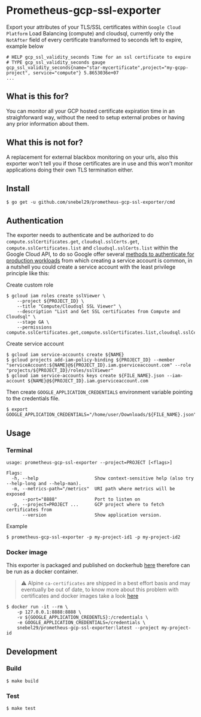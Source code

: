 # Prometheus-gcp-ssl-exporter
Export your attributes of your TLS/SSL certificates within `Google Cloud Platform` Load Balancing (compute) and cloudsql, currently only the `NotAfter` field of every certificate transformed to seconds left to expire, example below

```
# HELP gcp_ssl_validity_seconds Time for an ssl certificate to expire
# TYPE gcp_ssl_validity_seconds gauge
gcp_ssl_validity_seconds{name="star-mycertificate",project="my-gcpp-project", service="compute"} 5.8653036e+07
...
```

## What is this for?
You can monitor all your GCP hosted certificate expiration time in an straighforward way, without the need to setup external probes or having any prior information about them.

## What this is not for?
A replacement for external blackbox monitoring on your urls, also this exporter won't tell you if those certificates are in use and this won't monitor applications doing their own TLS termination either.

## Install
```
$ go get -u github.com/snebel29/prometheus-gcp-ssl-exporter/cmd
```

## Authentication
The exporter needs to authenticate and be authorized to do `compute.sslCertificates.get`, `cloudsql.sslCerts.get`, `compute.sslCertificates.list` and `cloudsql.sslCerts.list` within the Google Cloud API, to do so Google offer several [methods to authenticate for production workloads](https://cloud.google.com/docs/authentication/production) from which creating a service account is common, in a nutshell you could create a service account with the least privilege principle like this:

Create custom role
```
$ gcloud iam roles create sslViewer \
	--project ${PROJECT_ID} \
	--title "Compute/Cloudsql SSL Viewer" \
	--description "List and Get SSL certificates from Compute and Cloudsql" \
	--stage GA \
	--permissions compute.sslCertificates.get,compute.sslCertificates.list,cloudsql.sslCerts.get,cloudsql.sslCerts.list
```

Create service account
```
$ gcloud iam service-accounts create ${NAME}
$ gcloud projects add-iam-policy-binding ${PROJECT_ID} --member "serviceAccount:${NAME}@${PROJECT_ID}.iam.gserviceaccount.com" --role "projects/${PROJECT_ID}/roles/sslViewer"
$ gcloud iam service-accounts keys create ${FILE_NAME}.json --iam-account ${NAME}@${PROJECT_ID}.iam.gserviceaccount.com
```

Then create `GOOGLE_APPLICATION_CREDENTIALS` environment variable pointing to the credentials file.
```
$ export GOOGLE_APPLICATION_CREDENTIALS="/home/user/Downloads/${FILE_NAME}.json"
```

## Usage

### Terminal
```
usage: prometheus-gcp-ssl-exporter --project=PROJECT [<flags>]

Flags:
  -h, --help                     Show context-sensitive help (also try --help-long and --help-man).
  -m, --metrics-path="/metrics"  URI path where metrics will be exposed
      --port="8888"              Port to listen on
  -p, --project=PROJECT ...      GCP project where to fetch certificates from
      --version                  Show application version.
```

Example
```
$ prometheus-gcp-ssl-exporter -p my-project-id1 -p my-project-id2
```
### Docker image
This exporter is packaged and published on dockerhub [here](https://hub.docker.com/r/snebel29/prometheus-gcp-ssl-exporter) therefore can be run as a docker container.

> :warning: Alpine `ca-certificates` are shipped in a best effort basis and may eventually be out of date, to know more about this problem with certificates and docker images take a look [here](https://stackoverflow.com/questions/26028971/docker-container-ssl-certificates)

```
$ docker run -it --rm \
	-p 127.0.0.1:8888:8888 \
	-v ${GOOGLE_APPLICATION_CREDENTLS}:/credentials \
	-e GOOGLE_APPLICATION_CREDENTIALS=/credentials \
	snebel29/prometheus-gcp-ssl-exporter:latest --project my-project-id
```

## Development

### Build
```
$ make build
```

### Test
```
$ make test
```
